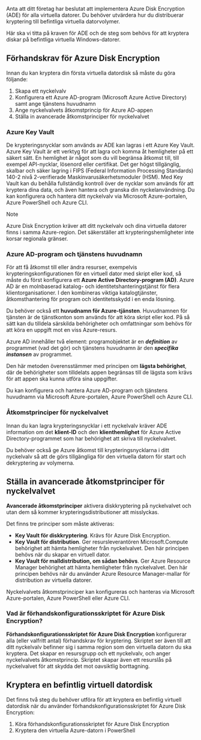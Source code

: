 Anta att ditt företag har beslutat att implementera Azure Disk Encryption (ADE) för alla virtuella datorer. Du behöver utvärdera hur du distribuerar kryptering till befintliga virtuella datorvolymer.

Här ska vi titta på kraven för ADE och de steg som behövs för att kryptera diskar på befintliga virtuella Windows-datorer.

## <a name="azure-disk-encryption-prerequisites"></a>Förhandskrav för Azure Disk Encryption

Innan du kan kryptera din första virtuella datordisk så måste du göra följande:

1. Skapa ett nyckelvalv
1. Konfigurera ett Azure AD-program (Microsoft Azure Active Directory) samt ange tjänstens huvudnamn
1. Ange nyckelvalvets åtkomstprincip för Azure AD-appen
1. Ställa in avancerade åtkomstprinciper för nyckelvalvet

### <a name="azure-key-vault"></a>Azure Key Vault

De krypteringsnycklar som används av ADE kan lagras i ett Azure Key Vault. Azure Key Vault är ett verktyg för att lagra och komma åt hemligheter på ett säkert sätt. En hemlighet är något som du vill begränsa åtkomst till, till exempel API-nycklar, lösenord eller certifikat. Det ger högst tillgänglig, skalbar och säker lagring i FIPS (Federal Information Processing Standards) 140-2 nivå 2-verifierade Maskinvarusäkerhetsmoduler (HSM). Med Key Vault kan du behålla fullständig kontroll över de nycklar som används för att kryptera dina data, och även hantera och granska din nyckelanvändning. Du kan konfigurera och hantera ditt nyckelvalv via Microsoft Azure-portalen, Azure PowerShell och Azure CLI.

>[!NOTE]
> Azure Disk Encryption kräver att ditt nyckelvalv och dina virtuella datorer finns i samma Azure-region. Det säkerställer att krypteringshemligheter inte korsar regionala gränser.

### <a name="azure-ad-application-and-service-principal"></a>Azure AD-program och tjänstens huvudnamn

För att få åtkomst till eller ändra resurser, exempelvis krypteringskonfigurationen för en virtuell dator med skript eller kod, så måste du först konfigurera ett **Azure Active Directory-program (AD)**. Azure AD är en molnbaserad katalog- och identitetshanteringstjänst för flera klientorganisationer. I den kombineras viktiga katalogtjänster, åtkomsthantering för program och identitetsskydd i en enda lösning.

Du behöver också ett **huvudnamn för Azure-tjänsten**. Huvudnamnen för tjänsten är de tjänstkonton som används för att köra skript eller kod. På så sätt kan du tilldela särskilda behörigheter och omfattningar som behövs för att köra en uppgift mot en viss Azure-resurs.

Azure AD innehåller två element: programobjektet är en **_definition_** av programmet (vad det gör) och tjänstens huvudnamn är den **_specifika instansen_** av programmet.

Den här metoden överensstämmer med principen om **lägsta behörighet**, där de behörigheter som tilldelats appen begränsas till de lägsta som krävs för att appen ska kunna utföra sina uppgifter.

Du kan konfigurera och hantera Azure AD-program och tjänstens huvudnamn via Microsoft Azure-portalen, Azure PowerShell och Azure CLI.

### <a name="key-vault-access-policies"></a>Åtkomstprinciper för nyckelvalvet

Innan du kan lagra krypteringsnycklar i ett nyckelvalv kräver ADE information om det **klient-ID** och den **klienthemlighet** för Azure Active Directory-programmet som har behörighet att skriva till nyckelvalvet.

Du behöver också ge Azure åtkomst till krypteringsnycklarna i ditt nyckelvalv så att de görs tillgängliga för den virtuella datorn för start och dekryptering av volymerna.

## <a name="set-key-vault-advanced-access-policies"></a>Ställa in avancerade åtkomstprinciper för nyckelvalvet

**Avancerade åtkomstprinciper** aktivera diskkryptering på nyckelvalvet och utan dem så kommer krypteringsdistributioner att misslyckas. 

Det finns tre principer som måste aktiveras:

- **Key Vault för diskkryptering**. Krävs för Azure Disk Encryption.
- **Key Vault för distribution**. Ger resursleverantören Microsoft.Compute behörighet att hämta hemligheter från nyckelvalvet. Den här principen behövs när du skapar en virtuell dator.
- **Key Vault för malldistribution, om sådan behövs**. Ger Azure Resource Manager behörighet att hämta hemligheter från nyckelvalvet. Den här principen behövs när du använder Azure Resource Manager-mallar för distribution av virtuella datorer.

Nyckelvalvets åtkomstprinciper kan konfigureras och hanteras via Microsoft Azure-portalen, Azure PowerShell eller Azure CLI.

### <a name="what-is-the-azure-disk-encryption-prerequisites-configuration-script"></a>Vad är förhandskonfigurationsskriptet för Azure Disk Encryption?

**Förhandskonfigurationsskriptet för Azure Disk Encryption** konfigurerar alla (eller valfritt antal) förhandskrav för kryptering. Skriptet ser även till att ditt nyckelvalv befinner sig i samma region som den virtuella datorn du ska kryptera. Det skapar en resursgrupp och ett nyckelvalv, och anger nyckelvalvets åtkomstprincip. Skriptet skapar även ett resurslås på nyckelvalvet för att skydda det mot oavsiktlig borttagning.

## <a name="encrypting-an-existing-vm-disk"></a>Kryptera en befintlig virtuell datordisk

Det finns två steg du behöver utföra för att kryptera en befintlig virtuell datordisk när du använder förhandskonfigurationsskriptet för Azure Disk Encryption:

1. Köra förhandskonfigurationsskriptet för Azure Disk Encryption
1. Kryptera den virtuella Azure-datorn i PowerShell
